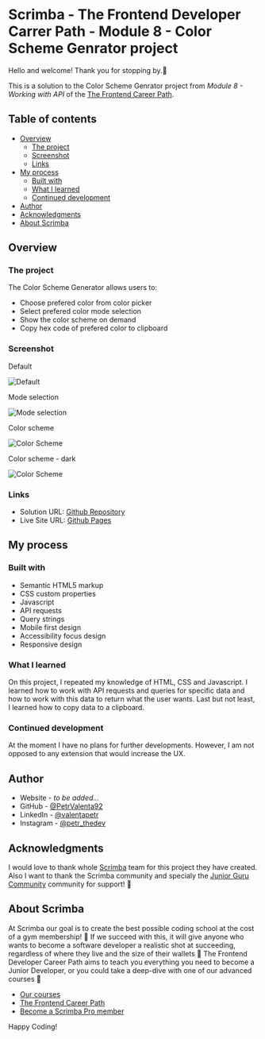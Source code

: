 # Scrimba - The Frontend Developer Carrer Path - Module 8 - Color Scheme Genrator project

Hello and welcome! Thank you for stopping by.🤠

This is a solution to the Color Scheme Genrator project from _Module 8 - Working with API_ of the [The Frontend Career Path](https://scrimba.com/learn/frontend).

## Table of contents

- [Overview](#overview)
  - [The project](#the-challenge)
  - [Screenshot](#screenshot)
  - [Links](#links)
- [My process](#my-process)
  - [Built with](#built-with)
  - [What I learned](#what-i-learned)
  - [Continued development](#continued-development)
- [Author](#author)
- [Acknowledgments](#acknowledgments)
- [About Scrimba](#about-scrimba)

## Overview

### The project

The Color Scheme Generator allows users to:

- Choose prefered color from color picker
- Select prefered color mode selection
- Show the color scheme on demand
- Copy hex code of prefered color to clipboard

### Screenshot

Default

![Default](./screenshots/screenshot_default.png)

Mode selection

![Mode selection](./screenshots/screenshot_mode_select.png)

Color scheme

![Color Scheme](./screenshots/screenshot_color_scheme.png)

Color scheme - dark

![Color Scheme](./screenshots/screenshot_color_scheme_dark.png)

### Links

- Solution URL: [Github Repository](https://github.com/PetrValenta92/color-scheme-generator)
- Live Site URL: [Github Pages](https://petrvalenta92.github.io/color-scheme-generator/)

## My process

### Built with

- Semantic HTML5 markup
- CSS custom properties
- Javascript
- API requests
- Query strings
- Mobile first design
- Accessibility focus design
- Responsive design

### What I learned

On this project, I repeated my knowledge of HTML, CSS and Javascript. I learned how to work with API requests and queries for specific data and how to work with this data to return what the user wants. Last but not least, I learned how to copy data to a clipboard.

### Continued development

At the moment I have no plans for further developments. However, I am not opposed to any extension that would increase the UX.

## Author

- Website - _to be added..._
- GitHub - [@PetrValenta92](https://github.com/PetrValenta92)
- LinkedIn - [@valentapetr](https://www.linkedin.com/in/valentapetr/)
- Instagram - [@petr_thedev](https://www.instagram.com/petr_thedev/)

## Acknowledgments

I would love to thank whole [Scrimba](https://scrimba.com) team for this project they have created. Also I want to thank the Scrimba community and specialy the [Junior Guru Community](https://junior.guru/) community for support! 🐣

## About Scrimba

At Scrimba our goal is to create the best possible coding school at the cost of a gym membership! 💜
If we succeed with this, it will give anyone who wants to become a software developer a realistic shot at succeeding, regardless of where they live and the size of their wallets 🎉
The Frontend Developer Career Path aims to teach you everything you need to become a Junior Developer, or you could take a deep-dive with one of our advanced courses 🚀

- [Our courses](https://scrimba.com/allcourses)
- [The Frontend Career Path](https://scrimba.com/learn/frontend)
- [Become a Scrimba Pro member](https://scrimba.com/pricing)

Happy Coding!
